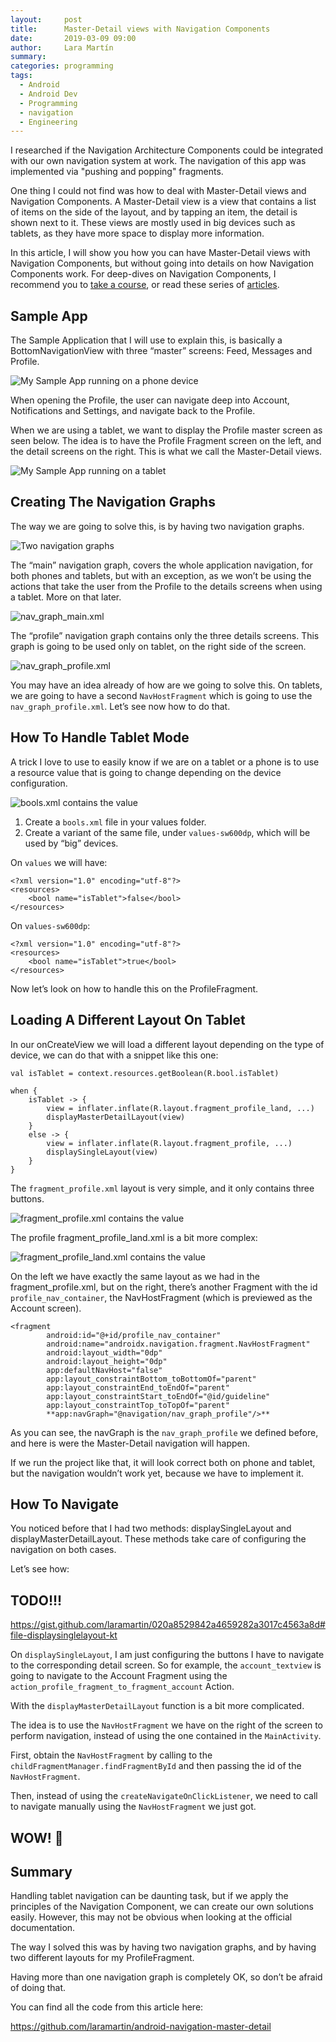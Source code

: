 ```yaml
---
layout:     post
title:      Master-Detail views with Navigation Components
date:       2019-03-09 09:00
author:     Lara Martín
summary:    
categories: programming
tags:
  - Android
  - Android Dev
  - Programming
  - navigation
  - Engineering
---
```


I researched if the Navigation Architecture Components could be integrated with our own navigation system at work. The navigation of this app was implemented via "pushing and popping" fragments.

One thing I could not find was how to deal with Master-Detail views and Navigation Components. A Master-Detail view is a view that contains a list of items on the side of the layout, and by tapping an item, the detail is shown next to it. These views are mostly used in big devices such as tablets, as they have more space to display more information.

In this article, I will show you how you can have Master-Detail views with Navigation Components, but without going into details on how Navigation Components work. For deep-dives on Navigation Components, I recommend you to [take a course](https://www.pluralsight.com/courses/android-navigation-architecture-components-getting-started), or read these series of [articles](https://medium.com/google-developer-experts/android-navigation-components-part-1-236b2a479d44).

## Sample App

The Sample Application that I will use to explain this, is basically a BottomNavigationView with three “master” screens: Feed, Messages and Profile.

![My Sample App running on a phone device](https://raw.githubusercontent.com/laramartin/laramartin.github.io/master/assets/posts_art/2019-03-09-navigation-master-detail/sample-app-phone.png)

When opening the Profile, the user can navigate deep into Account, Notifications and Settings, and navigate back to the Profile.

When we are using a tablet, we want to display the Profile master screen as seen below. The idea is to have the Profile Fragment screen on the left, and the detail screens on the right. This is what we call the Master-Detail views.

![My Sample App running on a tablet](https://raw.githubusercontent.com/laramartin/laramartin.github.io/master/assets/posts_art/2019-03-09-navigation-master-detail/sample-app-tablet.png)

## Creating The Navigation Graphs

The way we are going to solve this, is by having two navigation graphs.

![Two navigation graphs](https://raw.githubusercontent.com/laramartin/laramartin.github.io/master/assets/posts_art/2019-03-09-navigation-master-detail/two-nav-graphs.png)

The “main” navigation graph, covers the whole application navigation, for both phones and tablets, but with an exception, as we won’t be using the actions that take the user from the Profile to the details screens when using a tablet. More on that later.

![nav_graph_main.xml](https://raw.githubusercontent.com/laramartin/laramartin.github.io/master/assets/posts_art/2019-03-09-navigation-master-detail/nav-graph-main.png)

The “profile” navigation graph contains only the three details screens. This graph is going to be used only on tablet, on the right side of the screen.

![nav_graph_profile.xml](https://raw.githubusercontent.com/laramartin/laramartin.github.io/master/assets/posts_art/2019-03-09-navigation-master-detail/nav-graph-profile.png)

You may have an idea already of how are we going to solve this. On tablets, we are going to have a second `NavHostFragment` which is going to use the `nav_graph_profile.xml`. Let’s see now how to do that.

## How To Handle Tablet Mode

A trick I love to use to easily know if we are on a tablet or a phone is to use a resource value that is going to change depending on the device configuration.

![bools.xml contains the value](https://raw.githubusercontent.com/laramartin/laramartin.github.io/master/assets/posts_art/2019-03-09-navigation-master-detail/bools.png)

1. Create a `bools.xml` file in your values folder.
2. Create a variant of the same file, under `values-sw600dp`, which will be used by “big” devices.

On `values` we will have:

```
<?xml version="1.0" encoding="utf-8"?>
<resources>
    <bool name="isTablet">false</bool>
</resources>
``` 

On `values-sw600dp`:

```
<?xml version="1.0" encoding="utf-8"?>
<resources>
    <bool name="isTablet">true</bool>
</resources>
```

Now let’s look on how to handle this on the ProfileFragment.

## Loading A Different Layout On Tablet

In our onCreateView we will load a different layout depending on the type of device, we can do that with a snippet like this one:

``` 
val isTablet = context.resources.getBoolean(R.bool.isTablet)

when {
    isTablet -> {
        view = inflater.inflate(R.layout.fragment_profile_land, ...)
        displayMasterDetailLayout(view)
    }
    else -> {
        view = inflater.inflate(R.layout.fragment_profile, ...)
        displaySingleLayout(view)
    }
}
```

The `fragment_profile.xml` layout is very simple, and it only contains three buttons.

![fragment_profile.xml contains the value](https://raw.githubusercontent.com/laramartin/laramartin.github.io/master/assets/posts_art/2019-03-09-navigation-master-detail/phone-layout.png)

The profile fragment_profile_land.xml is a bit more complex:

![fragment_profile_land.xml contains the value](https://raw.githubusercontent.com/laramartin/laramartin.github.io/master/assets/posts_art/2019-03-09-navigation-master-detail/tablet-layout.png)

On the left we have exactly the same layout as we had in the fragment_profile.xml, but on the right, there’s another Fragment with the id `profile_nav_container`, the NavHostFragment (which is previewed as the Account screen).

```
<fragment
        android:id="@+id/profile_nav_container"
        android:name="androidx.navigation.fragment.NavHostFragment"
        android:layout_width="0dp"
        android:layout_height="0dp"
        app:defaultNavHost="false"
        app:layout_constraintBottom_toBottomOf="parent"
        app:layout_constraintEnd_toEndOf="parent"
        app:layout_constraintStart_toEndOf="@id/guideline"
        app:layout_constraintTop_toTopOf="parent"
        **app:navGraph="@navigation/nav_graph_profile"/>**

```

As you can see, the navGraph is the `nav_graph_profile` we defined before, and here is were the Master-Detail navigation will happen.

If we run the project like that, it will look correct both on phone and tablet, but the navigation wouldn’t work yet, because we have to implement it.

## How To Navigate

You noticed before that I had two methods: displaySingleLayout and displayMasterDetailLayout. These methods take care of configuring the navigation on both cases.

Let’s see how:

## TODO!!!

https://gist.github.com/laramartin/020a8529842a4659282a3017c4563a8d#file-displaysinglelayout-kt

<script src="https://gist.github.com/laramartin/020a8529842a4659282a3017c4563a8d.js"></script>

On `displaySingleLayout`, I am just configuring the buttons I have to navigate to the corresponding detail screen. So for example, the `account_textview` is going to navigate to the Account Fragment using the `action_profile_fragment_to_fragment_account` Action.

With the `displayMasterDetailLayout` function is a bit more complicated.

<script src="https://gist.github.com/laramartin/b4d6101412bcedfb09d1f4d5f784ef8a.js"></script>

The idea is to use the `NavHostFragment` we have on the right of the screen to perform navigation, instead of using the one contained in the `MainActivity`.

First, obtain the `NavHostFragment` by calling to the `childFragmentManager.findFragmentById` and then passing the id of the `NavHostFragment`.

Then, instead of using the `createNavigateOnClickListener`, we need to call to navigate manually using the `NavHostFragment` we just got.

## WOW! 🤯

## Summary

Handling tablet navigation can be daunting task, but if we apply the principles of the Navigation Component, we can create our own solutions easily. However, this may not be obvious when looking at the official documentation.

The way I solved this was by having two navigation graphs, and by having two different layouts for my ProfileFragment.

Having more than one navigation graph is completely OK, so don’t be afraid of doing that.

You can find all the code from this article here:

https://github.com/laramartin/android-navigation-master-detail